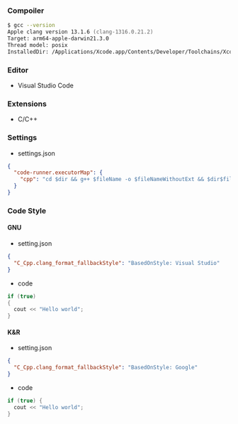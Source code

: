 ### Compoiler

```zsh
$ gcc --version
Apple clang version 13.1.6 (clang-1316.0.21.2)
Target: arm64-apple-darwin21.3.0
Thread model: posix
InstalledDir: /Applications/Xcode.app/Contents/Developer/Toolchains/XcodeDefault.xctoolchain/usr/bin
```

### Editor

- Visual Studio Code

### Extensions

- C/C++

### Settings

- settings.json

```json
{
  "code-runner.executorMap": {
    "cpp": "cd $dir && g++ $fileName -o $fileNameWithoutExt && $dir$fileNameWithoutExt"
  }
}
```

### Code Style

#### GNU

- setting.json

```json
{
  "C_Cpp.clang_format_fallbackStyle": "BasedOnStyle: Visual Studio"
}
```

- code

```cpp
if (true)
{
  cout << "Hello world";
}
```

#### K&R

- setting.json

```json
{
  "C_Cpp.clang_format_fallbackStyle": "BasedOnStyle: Google"
}
```

- code

```cpp
if (true) {
  cout << "Hello world";
}
```
